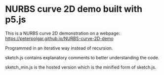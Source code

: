 # NURBS curve 2D demo built with p5.js
This is a NURBS curve 2D demonstration on a webpage: https://peterpolgar.github.io/NURBS-curve-2D-demo

Programmed in an iterative way instead of recursion.

sketch.js contains explanatory comments to better understanding the code.

sketch_min.js is the hosted version which is the minified form of sketch.js.
